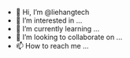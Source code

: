 - 👋 Hi, I’m @liehangtech
- 👀 I’m interested in ...
- 🌱 I’m currently learning ...
- 💞️ I’m looking to collaborate on ...
- 📫 How to reach me ...

<!---
liehangtech/liehangtech is a ✨ special ✨ repository because its `README.md` (this file) appears on your GitHub profile.
You can click the Preview link to take a look at your changes.
--->
